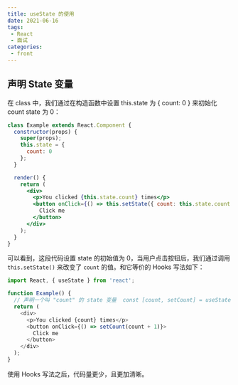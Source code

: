```yaml
---
title: useState 的使用
date: 2021-06-16
tags:
 - React
 - 面试
categories:
 - front
---
```


## 声明 State 变量

在 class 中，我们通过在构造函数中设置 this.state 为 { count: 0 } 来初始化 count state 为 0：

```jsx
class Example extends React.Component {
  constructor(props) {
    super(props);
    this.state = {
      count: 0
    };
  }

  render() {
    return (
      <div>
        <p>You clicked {this.state.count} times</p>
        <button onClick={() => this.setState({ count: this.state.count + 1 })}>
          Click me
        </button>
      </div>
    );
  }
}
```

可以看到，这段代码设置 state 的初始值为 0，当用户点击按钮后，我们通过调用 `this.setState()` 来改变了 `count` 的值。和它等价的 Hooks 写法如下：

```js
import React, { useState } from 'react';

function Example() {
  // 声明一个叫 "count" 的 state 变量  const [count, setCount] = useState(0);
  return (
    <div>
      <p>You clicked {count} times</p>
      <button onClick={() => setCount(count + 1)}>
        Click me
      </button>
    </div>
  );
}
```

使用 Hooks 写法之后，代码量更少，且更加清晰。


